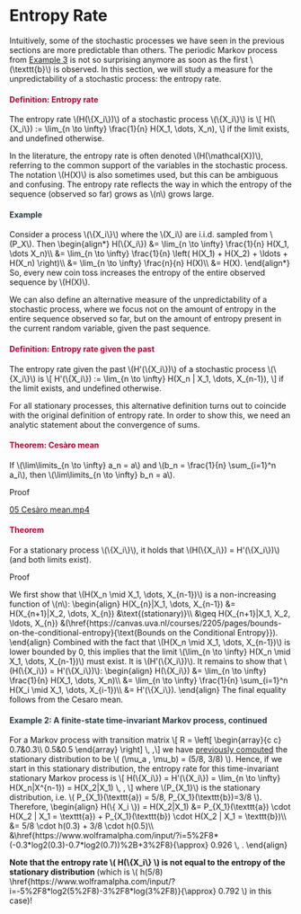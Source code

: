 # Entropy Rate

<p>Intuitively, some of the stochastic processes we have seen in the previous sections are more predictable than others. The periodic Markov process from <a title="Markov Process: Irreducibility, Periodicity, Convergence" href="https://canvas.uva.nl/courses/2205/pages/markov-process-irreducibility-periodicity-convergence#example3" data-api-endpoint="https://canvas.uva.nl/api/v1/courses/2205/pages/markov-process-irreducibility-periodicity-convergence%23example3" data-api-returntype="Page">Example 3</a> is not so surprising anymore as soon as the first \(\texttt{b}\) is observed. In this section, we will study a measure for the unpredictability of a stochastic process: the entropy rate.</p>
<div class="content-box pad-box-mini border border-trbl border-round">
<h4 style="color: #bc0031;"><strong>Definition: Entropy rate</strong></h4>
The entropy rate \(H(\{X_i\})\) of a stochastic process \(\{X_i\}\) is \[ H(\{X_i\}) := \lim_{n \to \infty} \frac{1}{n} H(X_1, \dots, X_n), \] if the limit exists, and undefined otherwise.</div>
<p>In the literature, the entropy rate is often denoted \(H(\mathcal{X})\), referring to the common support of the variables in the stochastic process. The notation \(H(X)\) is also sometimes used, but this can be ambiguous and confusing. The entropy rate reflects the way in which the entropy of the sequence (observed so far) grows as \(n\) grows large.</p>
<div class="content-box pad-box-mini border border-trbl border-round">
<h4 style="color: #2d3b45;"><strong>Example</strong></h4>
Consider a process \(\{X_i\}\) where the \(X_i\) are i.i.d. sampled from \(P_X\). Then \begin{align*} H(\{X_i\}) &amp;= \lim_{n \to \infty} \frac{1}{n} H(X_1, \dots X_n)\\ &amp;= \lim_{n \to \infty} \frac{1}{n} \left( H(X_1) + H(X_2) + \ldots + H(X_n) \right)\\ &amp;= \lim_{n \to \infty} \frac{n}{n} H(X)\\ &amp;= H(X). \end{align*} So, every new coin toss increases the entropy of the entire observed sequence by \(H(X)\).
</div>
<p>We can also define an alternative measure of the unpredictability of a stochastic process, where we focus not on the amount of entropy in the entire sequence observed so far, but on the amount of entropy present in the current random variable, given the past sequence.</p>
<div class="content-box pad-box-mini border border-trbl border-round">
<h4 style="color: #bc0031;"><strong>Definition: Entropy rate given the past</strong></h4>
The entropy rate given the past \(H'(\{X_i\})\) of a stochastic process \(\{X_i\}\) is \[ H'(\{X_i\}) := \lim_{n \to \infty} H(X_n | X_1, \dots, X_{n-1}), \] if the limit exists, and undefined otherwise.</div>
<p>For all stationary processes, this alternative definition turns out to coincide with the original definition of entropy rate. In order to show this, we need an analytic statement about the convergence of sums.</p>
<div class="content-box pad-box-mini border border-trbl border-round">
<h4 style="color: #bc0031;"><strong>Theorem: Cesàro mean</strong></h4>
If \(\lim\limits_{n \to \infty} a_n = a\) and \(b_n = \frac{1}{n} \sum_{i=1}^n a_i\), then \(\lim\limits_{n \to \infty} b_n = a\).
<p><span class="element_toggler" role="button" aria-controls="group16" aria-label="Toggler" aria-expanded="false"><span class="Button">Proof</span></span></p>
<div id="group16" style="">
<div class="content-box"><a id="media_comment_maybe" class="instructure_file_link instructure_video_link" title="05 Cesàro mean.mp4" href="https://canvas.uva.nl/courses/2205/files/591842/download?verifier=bJBODLVOVbFyfIIBKD8lASYPFGfMpWe6WSY09mSH&amp;wrap=1" data-api-endpoint="https://canvas.uva.nl/api/v1/courses/2205/files/591842" data-api-returntype="File">05 Cesàro mean.mp4</a></div>
</div>
</div>
<div class="content-box pad-box-mini border border-trbl border-round">
<h4 style="color: #bc0031;"><strong>Theorem</strong></h4>
For a stationary process \(\{X_i\}\), it holds that \(H(\{X_i\}) = H'(\{X_i\})\) (and both limits exist).
<p><span class="element_toggler" role="button" aria-controls="group17" aria-label="Toggler" aria-expanded="false"><span class="Button">Proof</span></span></p>
<div id="group17" style="">
<div class="content-box">We first show that \(H(X_n \mid X_1, \dots, X_{n-1})\) is a non-increasing function of \(n\): \begin{align} H(X_{n}|X_1, \dots, X_{n-1}) &amp;= H(X_{n+1}|X_2, \dots, X_{n}) &amp;\text{(stationary)}\\ &amp;\geq H(X_{n+1}|X_1, X_2, \ldots, X_{n}) &amp;(\href{https://canvas.uva.nl/courses/2205/pages/bounds-on-the-conditional-entropy}{\text{Bounds on the Conditional Entropy}}). \end{align} Combined with the fact that \(H(X_n \mid X_1, \dots, X_{n-1})\) is lower bounded by 0, this implies that the limit \(\lim_{n \to \infty} H(X_n \mid X_1, \dots, X_{n-1})\) must exist. It is \(H'(\{X_i\})\). It remains to show that \(H(\{X_i\}) = H'(\{X_i\})\): \begin{align} H(\{X_i\}) &amp;= \lim_{n \to \infty} \frac{1}{n} H(X_1, \dots, X_n)\\ &amp;= \lim_{n \to \infty} \frac{1}{n} \sum_{i=1}^n H(X_i \mid X_1, \dots, X_{i-1})\\ &amp;= H'(\{X_i\}). \end{align} The final equality follows from the Cesaro mean.</div>
</div>
</div>
<div class="content-box pad-box-mini border border-trbl border-round">
<h4 id="example2" style="color: #2d3b45;"><strong>Example 2: A finite-state time-invariant Markov process, continued</strong></h4>
<p>For a Markov process with transition matrix \[ R = \left[ \begin{array}{c c} 0.7&amp;0.3\\ 0.5&amp;0.5 \end{array} \right] \, ,\] we have <a title="Markov Process: Stationary Distribution" href="https://canvas.uva.nl/courses/2205/pages/markov-process-stationary-distribution#example2" data-api-endpoint="https://canvas.uva.nl/api/v1/courses/2205/pages/markov-process-stationary-distribution%23example2" data-api-returntype="Page">previously computed</a> the stationary distribution to be \( (\mu_a , \mu_b) = (5/8, 3/8) \). Hence, if we start in this stationary distribution, the entropy rate for this time-invariant stationary Markov process is \[ H(\{X_i\}) = H'(\{X_i\}) = \lim_{n \to \infty} H(X_n|X^{n-1}) = H(X_2|X_1) \, , \] where \(P_{X_1}\) is the stationary distribution, i.e. \( P_{X_1}(\texttt{a}) = 5/8, P_{X_1}(\texttt{b})=3/8 \). Therefore, \begin{align} H(\{ X_i \}) = H(X_2|X_1) &amp;= P_{X_1}(\texttt{a}) \cdot H(X_2 | X_1 = \texttt{a}) + P_{X_1}(\texttt{b}) \cdot H(X_2 | X_1 = \texttt{b})\\ &amp;= 5/8 \cdot h(0.3) + 3/8 \cdot h(0.5)\\ &amp;\href{https://www.wolframalpha.com/input/?i=5%2F8*(-0.3*log2(0.3)-0.7*log2(0.7))%2B+3%2F8}{\approx} 0.926 \, . \end{align}</p>
<strong>Note that the entropy rate \( H(\{X_i\} \) is not equal to the entropy of the stationary distribution </strong>(which is \( h(5/8) \href{https://www.wolframalpha.com/input/?i=-5%2F8*log2(5%2F8)-3%2F8*log(3%2F8)}{\approx} 0.792 \) in this case)!</div>